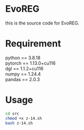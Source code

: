 # EvoREG
this is the source code for EvoREG.

# Requirement
python == 3.8.18  
pytorch == 1.13.0+cu116  
dgl == 1.1.2+cu116  
numpy == 1.24.4  
pandas == 2.0.3  

# Usage
```bash
cd src
chmod +x z-14.sh
bash z-14.sh
```
